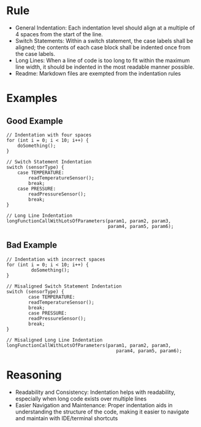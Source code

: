 # Rule
- General Indentation: Each indentation level should align at a multiple of 4 spaces from the start of the line.
- Switch Statements: Within a switch statement, the case labels shall be aligned; the contents of each case block shall be indented once from the case labels.
- Long Lines: When a line of code is too long to fit within the maximum line width, it should be indented in the most readable manner possible.
- Readme: Markdown files are exempted from the indentation rules

# Examples
## Good Example
```
// Indentation with four spaces
for (int i = 0; i < 10; i++) {
    doSomething();
}

// Switch Statement Indentation
switch (sensorType) {
    case TEMPERATURE:
        readTemperatureSensor();
        break;
    case PRESSURE:
        readPressureSensor();
        break;
}

// Long Line Indentation
longFunctionCallWithLotsOfParameters(param1, param2, param3,
                                     param4, param5, param6);
```

## Bad Example
```
// Indentation with incorrect spaces
for (int i = 0; i < 10; i++) {
         doSomething();
}

// Misaligned Switch Statement Indentation
switch (sensorType) {
        case TEMPERATURE:
        readTemperatureSensor();
        break;
        case PRESSURE:
        readPressureSensor();
        break;
}

// Misaligned Long Line Indentation
longFunctionCallWithLotsOfParameters(param1, param2, param3,
                                        param4, param5, param6);
```

# Reasoning
- Readability and Consistency: Indentation helps with readability, especially when long code exists over multiple lines
- Easier Navigation and Maintenance: Proper indentation aids in understanding the structure of the code, making it easier to navigate and maintain with IDE/terminal shortcuts